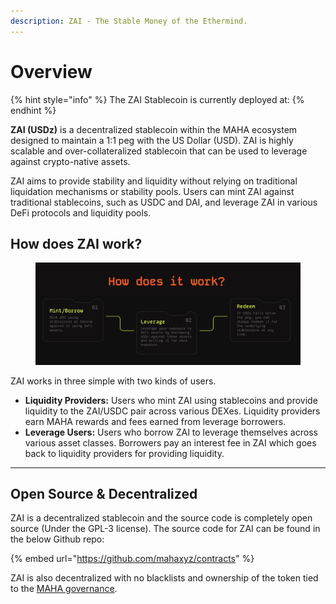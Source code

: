 ```yaml
---
description: ZAI - The Stable Money of the Ethermind.
---
```


# Overview

{% hint style="info" %}
The ZAI Stablecoin is currently deployed at:&#x20;
{% endhint %}

**ZAI (USDz)** is a decentralized stablecoin within the MAHA ecosystem designed to maintain a 1:1 peg with the US Dollar (USD). ZAI is highly scalable and over-collateralized stablecoin that can be used to leverage against crypto-native assets.

ZAI aims to provide stability and liquidity without relying on traditional liquidation mechanisms or stability pools. Users can mint ZAI against traditional stablecoins, such as USDC and DAI, and leverage ZAI in various DeFi protocols and liquidity pools.

## How does ZAI work?

<figure><img src="../.gitbook/assets/image.png" alt=""><figcaption></figcaption></figure>

ZAI works in three simple with two kinds of users.

* **Liquidity Providers:** Users who mint ZAI using stablecoins and provide liquidity to the ZAI/USDC pair across various DEXes. Liquidity providers earn MAHA rewards and fees earned from leverage borrowers.
* **Leverage Users:** Users who borrow ZAI to leverage themselves across various asset classes. Borrowers pay an interest fee in ZAI which goes back to liquidity providers for providing liquidity.

***

## Open Source & Decentralized&#x20;

ZAI is a decentralized stablecoin and the source code is completely open source (Under the GPL-3 license).  The source code for ZAI can be found in the below Github repo:

{% embed url="https://github.com/mahaxyz/contracts" %}

ZAI is also decentralized with no blacklists and ownership of the token tied to the [MAHA governance](../maha-governance/overview.md).
